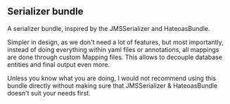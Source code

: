 Serializer bundle
-----------------

A serializer bundle, inspired by the JMSSerializer and HateoasBundle.

Simpler in design, as we don't need a lot of features, but most importantly,
instead of doing everything within yaml files or annotations, all mappings are done
through custom Mapping files. This allows to decouple database entities and final 
output even more. 

Unless you know what you are doing, I would not recommend using this bundle 
directly without making sure that JMSSerializer & HateoasBundle doesn't suit your 
needs first.

